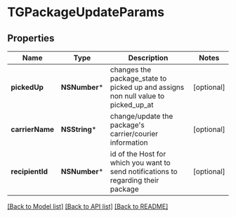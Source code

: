 # TGPackageUpdateParams

## Properties
Name | Type | Description | Notes
------------ | ------------- | ------------- | -------------
**pickedUp** | **NSNumber*** | changes the package_state to picked up and assigns non null value to picked_up_at | [optional] 
**carrierName** | **NSString*** | change/update the package&#39;s carrier/courier information | [optional] 
**recipientId** | **NSNumber*** | id of the Host for which you want to send notifications to regarding their package | [optional] 

[[Back to Model list]](../README.md#documentation-for-models) [[Back to API list]](../README.md#documentation-for-api-endpoints) [[Back to README]](../README.md)


